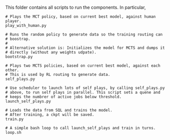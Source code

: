 This folder contains all scripts to run the components. In particular,


    # Plays the MCT policy, based on current best model, against human player.
    play_with_human.py

    # Runs the random policy to generate data so the training routing can
    # boostrap.
    #
    # Alternative solution is: Initializes the model for MCTS and dumps it
    # directly (without any weights udpate).
    bootstrap.py

    # Plays two MCTS policies, based on current best model, against each other.
    # This is used by RL routing to generate data.
    self_plays.py

    # Use scheduler to launch lots of self plays, by calling self_plays.py
    # above, to run self plays in parallel. This script sets a quene and
    # keeps the numbrer of active jobs below threshold.
    launch_self_plays.py

    # Loads the data from SQL and trains the model.
    # After training, a ckpt will be saved.
    train.py

    # A simple bash loop to call launch_self_plays and train in turns.
    loop.sh


